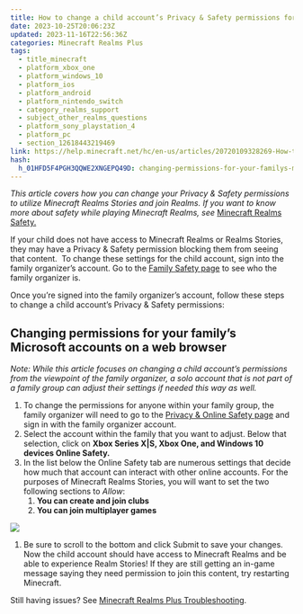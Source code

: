 ```yaml
---
title: How to change a child account’s Privacy & Safety permissions for Minecraft Realms Stories
date: 2023-10-25T20:06:23Z
updated: 2023-11-16T22:56:36Z
categories: Minecraft Realms Plus
tags:
  - title_minecraft
  - platform_xbox_one
  - platform_windows_10
  - platform_ios
  - platform_android
  - platform_nintendo_switch
  - category_realms_support
  - subject_other_realms_questions
  - platform_sony_playstation_4
  - platform_pc
  - section_12618443219469
link: https://help.minecraft.net/hc/en-us/articles/20720109328269-How-to-change-a-child-account-s-Privacy-Safety-permissions-for-Minecraft-Realms-Stories
hash:
  h_01HFD5F4PGH3QQWE2XNGEPQ49D: changing-permissions-for-your-familys-microsoft-accounts-on-a-web-browser
---
```


*This article covers how you can change your Privacy & Safety permissions to utilize Minecraft Realms Stories and join Realms. If you want to know more about safety while playing Minecraft Realms, see* [Minecraft Realms Safety.](../Minecraft-Bedrock-Edition/Minecraft-Realms-Safety.md)

If your child does not have access to Minecraft Realms or Realms Stories, they may have a Privacy & Safety permission blocking them from seeing that content.  To change these settings for the child account, sign into the family organizer’s account. Go to the [Family Safety page](https://account.microsoft.com/family/home?ref=xboxsupport&refd=support.xbox.com) to see who the family organizer is.

Once you’re signed into the family organizer’s account, follow these steps to change a child account’s Privacy & Safety permissions:

## Changing permissions for your family’s Microsoft accounts on a web browser

*Note: While this article focuses on changing a child account’s permissions from the viewpoint of the family organizer, a solo account that is not part of a family group can adjust their settings if needed this way as well.*

1.  To change the permissions for anyone within your family group, the family organizer will need to go to the [Privacy & Online Safety page](https://account.xbox.com/en-us/settings?gamertag=REV+X+SHADOWS&activetab=main%3aprivacytab) and sign in with the family organizer account. 
2.  Select the account within the family that you want to adjust. Below that selection, click on **Xbox Series X\|S, Xbox One, and Windows 10 devices Online Safety.**
3.  In the list below the Online Safety tab are numerous settings that decide how much that account can interact with other online accounts. For the purposes of Minecraft Realms Stories, you will want to set the two following sections to *Allow*:
    1.  **You can create and join clubs**
    2.  **You can join multiplayer games**

![](https://minecrafthelp.zendesk.com/hc/article_attachments/21412047830285)

1.  Be sure to scroll to the bottom and click Submit to save your changes. Now the child account should have access to Minecraft Realms and be able to experience Realm Stories! If they are still getting an in-game message saying they need permission to join this content, try restarting Minecraft.

Still having issues? See [Minecraft Realms Plus Troubleshooting](../Realms-Troubleshooting-and-Billing/Minecraft-Realms-Connection-Troubleshooting.md).
